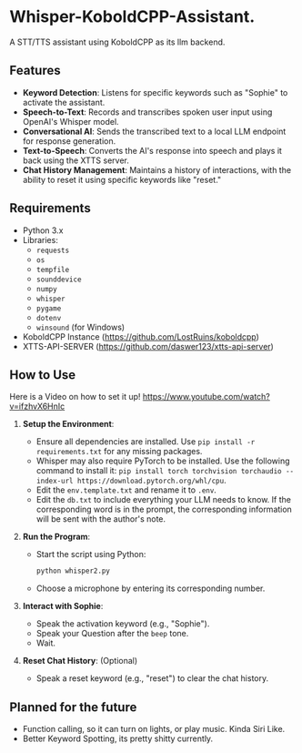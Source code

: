 # Whisper-KoboldCPP-Assistant.

A STT/TTS assistant using KoboldCPP as its llm backend.

## Features

- **Keyword Detection**: Listens for specific keywords such as "Sophie" to activate the assistant.
- **Speech-to-Text**: Records and transcribes spoken user input using OpenAI's Whisper model.
- **Conversational AI**: Sends the transcribed text to a local LLM endpoint for response generation.
- **Text-to-Speech**: Converts the AI's response into speech and plays it back using the XTTS server.
- **Chat History Management**: Maintains a history of interactions, with the ability to reset it using specific keywords like "reset."

## Requirements

- Python 3.x
- Libraries:
  - `requests`
  - `os`
  - `tempfile`
  - `sounddevice`
  - `numpy`
  - `whisper`
  - `pygame`
  - `dotenv`
  - `winsound` (for Windows)
- KoboldCPP Instance (https://github.com/LostRuins/koboldcpp)
- XTTS-API-SERVER (https://github.com/daswer123/xtts-api-server)

## How to Use

Here is a Video on how to set it up!
https://www.youtube.com/watch?v=ifzhvX6HnIc

1. **Setup the Environment**:
   - Ensure all dependencies are installed. Use `pip install -r requirements.txt` for any missing packages.
   - Whisper may also require PyTorch to be installed. Use the following command to install it: `pip install torch torchvision torchaudio --index-url https://download.pytorch.org/whl/cpu`.
   - Edit the `env.template.txt` and rename it to `.env`.
   - Edit the `db.txt` to include everything your LLM needs to know. If the corresponding word is in the prompt, the corresponding information will be sent with the author's note.

2. **Run the Program**:
   - Start the script using Python:  
     ```bash
     python whisper2.py
     ```
   - Choose a microphone by entering its corresponding number.

3. **Interact with Sophie**:
   - Speak the activation keyword (e.g., "Sophie").
   - Speak your Question after the `beep` tone.
   - Wait.

4. **Reset Chat History**: (Optional)
   - Speak a reset keyword (e.g., "reset") to clear the chat history.

## Planned for the future

- Function calling, so it can turn on lights, or play music. Kinda Siri Like.
- Better Keyword Spotting, its pretty shitty currently.
